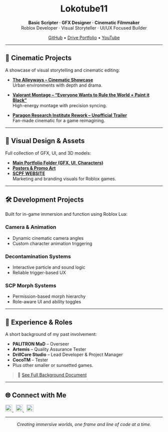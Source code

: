 <h1 align="center">Lokotube11</h1>

<p align="center">
  <strong>Basic Scripter · GFX Designer · Cinematic Filmmaker</strong><br>
  Roblox Developer · Visual Storyteller · UI/UX Focused Builder
</p>

<p align="center">
  <a href="https://github.com/Lokotube11">GitHub</a> • 
  <a href="https://drive.google.com/drive/folders/1knKv79VAIYfchP7NAaCcDkwJ-PAWdV3O">Drive Portfolio</a> • 
  <a href="https://www.youtube.com/@lokotube11">YouTube</a>
</p>

---

## 🎥 Cinematic Projects

A showcase of visual storytelling and cinematic editing:

- **[The Alleyways – Cinematic Showcase](https://www.youtube.com/watch?v=-5e3BaFRe0M)**  
  Urban environments with depth and drama.
  
- **[Valorant Montage – “Everyone Wants to Rule the World + Paint it Black”](https://www.youtube.com/watch?v=4RulCGf35yE)**  
  High-energy montage with precision syncing.

- **[Paragon Research Institute Rework – Unofficial Trailer](https://www.youtube.com/watch?v=x7yCIB5z9KU)**  
  Fan-made cinematic for a game reimagining.

---

## 🎨 Visual Design & Assets

Full collection of GFX, UI, and 3D models:

- **[Main Portfolio Folder (GFX, UI, Characters)](https://drive.google.com/drive/folders/1knKv79VAIYfchP7NAaCcDkwJ-PAWdV3O)**
- **[Posters & Promo Art](https://drive.google.com/drive/folders/1EPaSUVIFZZOdxtvO7AGLhDX0R7PetvbN?usp=sharing)**
- **[SCPF WEBSITE](https://palitroniiiscpf.playcode.io/#)**  
  Marketing and branding visuals for Roblox games.

---

## 🛠 Development Projects

Built for in-game immersion and function using Roblox Lua:

### Camera & Animation
- Dynamic cinematic camera angles
- Custom character animation triggering

### Decontamination Systems
- Interactive particle and sound logic
- Reliable trigger-based UX

### SCP Morph Systems
- Permission-based morph hierarchy
- Role-aware UI and ability toggles

---

## 👤 Experience & Roles

A short background of my past involvement:

- **PALITRON MaD** – Overseer  
- **Artemis** – Quality Assurance Tester  
- **DrillCore Studio** – Lead Developer & Project Manager  
- **CocoTM** – Tester
- Plus other smaller or sunsetted games.

> 📄 [See Full Background Document](https://docs.google.com/document/d/12e4xMMmd2UJgnNq9YNSCmtKvYmDInsfr7kMF7bXJamI/edit?usp=sharing)

---

## 🌐 Connect with Me

<p align="left">
  <a href="https://www.youtube.com/@lokotube11" target="_blank">
    <img alt="YouTube" src="https://cdn.jsdelivr.net/npm/simple-icons@v5/icons/youtube.svg" width="22" />
  </a>
  &nbsp;
  <a href="https://www.roblox.com/users/1367691683/profile" target="_blank">
    <img alt="Roblox" src="https://cdn.jsdelivr.net/npm/simple-icons@v5/icons/roblox.svg" width="22" />
  </a>
  &nbsp;
  <a href="https://github.com/Lokotube11" target="_blank">
    <img alt="GitHub" src="https://cdn.jsdelivr.net/npm/simple-icons@v5/icons/github.svg" width="22" />
  </a>
</p>

---

<p align="center">
  <i>Creating immersive worlds, one frame and line of code at a time.</i>
</p>

